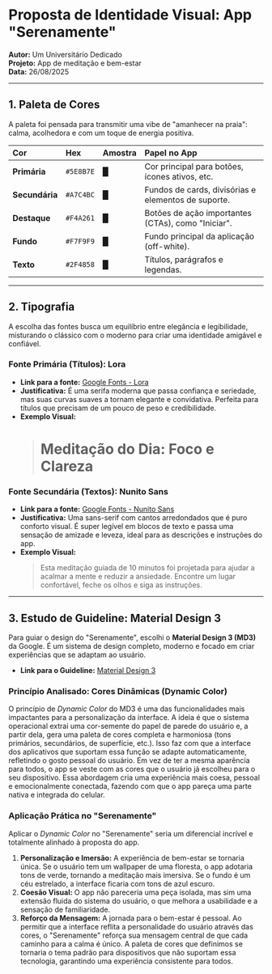 # Proposta de Identidade Visual: App "Serenamente"

**Autor:** Um Universitário Dedicado  
**Projeto:** App de meditação e bem-estar  
**Data:** 26/08/2025

---

## 1. Paleta de Cores

A paleta foi pensada para transmitir uma vibe de "amanhecer na praia": calma, acolhedora e com um toque de energia positiva.

| Cor | Hex | Amostra | Papel no App |
| :--- | :--- | :--- | :--- |
| **Primária** | `#5E8B7E` | ▉ | Cor principal para botões, ícones ativos, etc. |
| **Secundária**| `#A7C4BC` | ▉ | Fundos de cards, divisórias e elementos de suporte. |
| **Destaque** | `#F4A261` | ▉ | Botões de ação importantes (CTAs), como "Iniciar". |
| **Fundo** | `#F7F9F9` | ▉ | Fundo principal da aplicação (off-white). |
| **Texto** | `#2F4858` | ▉ | Títulos, parágrafos e legendas. |

---

## 2. Tipografia

A escolha das fontes busca um equilíbrio entre elegância e legibilidade, misturando o clássico com o moderno para criar uma identidade amigável e confiável.

### Fonte Primária (Títulos): Lora

-   **Link para a fonte:** [Google Fonts - Lora](https://fonts.google.com/specimen/Lora )
-   **Justificativa:** É uma serifa moderna que passa confiança e seriedade, mas suas curvas suaves a tornam elegante e convidativa. Perfeita para títulos que precisam de um pouco de peso e credibilidade.
-   **Exemplo Visual:**
    > # Meditação do Dia: Foco e Clareza

### Fonte Secundária (Textos): Nunito Sans

-   **Link para a fonte:** [Google Fonts - Nunito Sans](https://fonts.google.com/specimen/Nunito-Sans )
-   **Justificativa:** Uma sans-serif com cantos arredondados que é puro conforto visual. É super legível em blocos de texto e passa uma sensação de amizade e leveza, ideal para as descrições e instruções do app.
-   **Exemplo Visual:**
    > Esta meditação guiada de 10 minutos foi projetada para ajudar a acalmar a mente e reduzir a ansiedade. Encontre um lugar confortável, feche os olhos e siga as instruções.

---

## 3. Estudo de Guideline: Material Design 3

Para guiar o design do "Serenamente", escolhi o **Material Design 3 (MD3)** da Google. É um sistema de design completo, moderno e focado em criar experiências que se adaptam ao usuário.

-   **Link para o Guideline:** [Material Design 3](https://m3.material.io/ )

### Princípio Analisado: Cores Dinâmicas (Dynamic Color)

O princípio de *Dynamic Color* do MD3 é uma das funcionalidades mais impactantes para a personalização da interface. A ideia é que o sistema operacional extrai uma cor-semente do papel de parede do usuário e, a partir dela, gera uma paleta de cores completa e harmoniosa (tons primários, secundários, de superfície, etc.). Isso faz com que a interface dos aplicativos que suportam essa função se adapte automaticamente, refletindo o gosto pessoal do usuário. Em vez de ter a mesma aparência para todos, o app se veste com as cores que o usuário já escolheu para o seu dispositivo. Essa abordagem cria uma experiência mais coesa, pessoal e emocionalmente conectada, fazendo com que o app pareça uma parte nativa e integrada do celular.

### Aplicação Prática no "Serenamente"

Aplicar o *Dynamic Color* no "Serenamente" seria um diferencial incrível e totalmente alinhado à proposta do app.

1.  **Personalização e Imersão:** A experiência de bem-estar se tornaria única. Se o usuário tem um wallpaper de uma floresta, o app adotaria tons de verde, tornando a meditação mais imersiva. Se o fundo é um céu estrelado, a interface ficaria com tons de azul escuro.
2.  **Coesão Visual:** O app não pareceria uma peça isolada, mas sim uma extensão fluida do sistema do usuário, o que melhora a usabilidade e a sensação de familiaridade.
3.  **Reforço da Mensagem:** A jornada para o bem-estar é pessoal. Ao permitir que a interface reflita a personalidade do usuário através das cores, o "Serenamente" reforça sua mensagem central de que cada caminho para a calma é único. A paleta de cores que definimos se tornaria o tema padrão para dispositivos que não suportam essa tecnologia, garantindo uma experiência consistente para todos.
